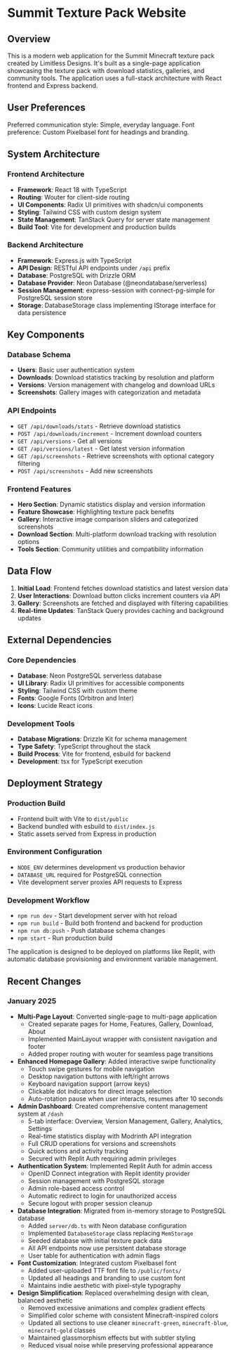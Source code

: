 # Summit Texture Pack Website

## Overview

This is a modern web application for the Summit Minecraft texture pack created by Limitless Designs. It's built as a single-page application showcasing the texture pack with download statistics, galleries, and community tools. The application uses a full-stack architecture with React frontend and Express backend.

## User Preferences

Preferred communication style: Simple, everyday language.
Font preference: Custom Pixelbasel font for headings and branding.

## System Architecture

### Frontend Architecture
- **Framework**: React 18 with TypeScript
- **Routing**: Wouter for client-side routing
- **UI Components**: Radix UI primitives with shadcn/ui components
- **Styling**: Tailwind CSS with custom design system
- **State Management**: TanStack Query for server state management
- **Build Tool**: Vite for development and production builds

### Backend Architecture
- **Framework**: Express.js with TypeScript
- **API Design**: RESTful API endpoints under `/api` prefix
- **Database**: PostgreSQL with Drizzle ORM
- **Database Provider**: Neon Database (@neondatabase/serverless)
- **Session Management**: express-session with connect-pg-simple for PostgreSQL session store
- **Storage**: DatabaseStorage class implementing IStorage interface for data persistence

## Key Components

### Database Schema
- **Users**: Basic user authentication system
- **Downloads**: Download statistics tracking by resolution and platform
- **Versions**: Version management with changelog and download URLs
- **Screenshots**: Gallery images with categorization and metadata

### API Endpoints
- `GET /api/downloads/stats` - Retrieve download statistics
- `POST /api/downloads/increment` - Increment download counters
- `GET /api/versions` - Get all versions
- `GET /api/versions/latest` - Get latest version information
- `GET /api/screenshots` - Retrieve screenshots with optional category filtering
- `POST /api/screenshots` - Add new screenshots

### Frontend Features
- **Hero Section**: Dynamic statistics display and version information
- **Feature Showcase**: Highlighting texture pack benefits
- **Gallery**: Interactive image comparison sliders and categorized screenshots
- **Download Section**: Multi-platform download tracking with resolution options
- **Tools Section**: Community utilities and compatibility information

## Data Flow

1. **Initial Load**: Frontend fetches download statistics and latest version data
2. **User Interactions**: Download button clicks increment counters via API
3. **Gallery**: Screenshots are fetched and displayed with filtering capabilities
4. **Real-time Updates**: TanStack Query provides caching and background updates

## External Dependencies

### Core Dependencies
- **Database**: Neon PostgreSQL serverless database
- **UI Library**: Radix UI primitives for accessible components
- **Styling**: Tailwind CSS with custom theme
- **Fonts**: Google Fonts (Orbitron and Inter)
- **Icons**: Lucide React icons

### Development Tools
- **Database Migrations**: Drizzle Kit for schema management
- **Type Safety**: TypeScript throughout the stack
- **Build Process**: Vite for frontend, esbuild for backend
- **Development**: tsx for TypeScript execution

## Deployment Strategy

### Production Build
- Frontend built with Vite to `dist/public`
- Backend bundled with esbuild to `dist/index.js`
- Static assets served from Express in production

### Environment Configuration
- `NODE_ENV` determines development vs production behavior
- `DATABASE_URL` required for PostgreSQL connection
- Vite development server proxies API requests to Express

### Development Workflow
- `npm run dev` - Start development server with hot reload
- `npm run build` - Build both frontend and backend for production
- `npm run db:push` - Push database schema changes
- `npm start` - Run production build

The application is designed to be deployed on platforms like Replit, with automatic database provisioning and environment variable management.

## Recent Changes

### January 2025
- **Multi-Page Layout**: Converted single-page to multi-page application
  - Created separate pages for Home, Features, Gallery, Download, About
  - Implemented MainLayout wrapper with consistent navigation and footer
  - Added proper routing with wouter for seamless page transitions
- **Enhanced Homepage Gallery**: Added interactive swipe functionality
  - Touch swipe gestures for mobile navigation
  - Desktop navigation buttons with left/right arrows
  - Keyboard navigation support (arrow keys)
  - Clickable dot indicators for direct image selection
  - Auto-rotation pause when user interacts, resumes after 10 seconds
- **Admin Dashboard**: Created comprehensive content management system at `/dash`
  - 5-tab interface: Overview, Version Management, Gallery, Analytics, Settings
  - Real-time statistics display with Modrinth API integration
  - Full CRUD operations for versions and screenshots
  - Quick actions and activity tracking
  - Secured with Replit Auth requiring admin privileges
- **Authentication System**: Implemented Replit Auth for admin access
  - OpenID Connect integration with Replit identity provider
  - Session management with PostgreSQL storage
  - Admin role-based access control
  - Automatic redirect to login for unauthorized access
  - Secure logout with proper session cleanup
- **Database Integration**: Migrated from in-memory storage to PostgreSQL database
  - Added `server/db.ts` with Neon database configuration
  - Implemented `DatabaseStorage` class replacing `MemStorage`
  - Seeded database with initial texture pack data
  - All API endpoints now use persistent database storage
  - User table for authentication with admin flags
- **Font Customization**: Integrated custom Pixelbasel font
  - Added user-uploaded TTF font file to `/public/fonts/`
  - Updated all headings and branding to use custom font
  - Maintains indie aesthetic with pixel-style typography
- **Design Simplification**: Replaced overwhelming design with clean, balanced aesthetic
  - Removed excessive animations and complex gradient effects
  - Simplified color scheme with consistent Minecraft-inspired colors
  - Updated all sections to use cleaner `minecraft-green`, `minecraft-blue`, `minecraft-gold` classes
  - Maintained glassmorphism effects but with subtler styling
  - Reduced visual noise while preserving professional appearance